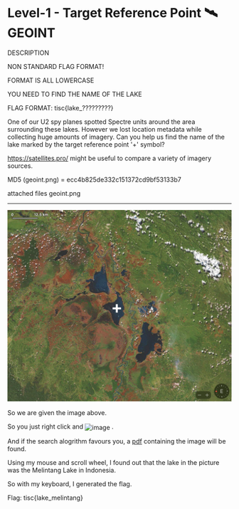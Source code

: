 # Level-1 - Target Reference Point 🛰️ GEOINT
DESCRIPTION

NON STANDARD FLAG FORMAT!

FORMAT IS ALL LOWERCASE

YOU NEED TO FIND THE NAME OF THE LAKE

FLAG FORMAT: tisc{lake_?????????}

One of our U2 spy planes spotted Spectre units around the area surrounding these lakes. However we lost location metadata while collecting huge amounts of imagery. Can you help us find the name of the lake marked by the target reference point '+' symbol?

https://satellites.pro/ might be useful to compare a variety of imagery sources.

MD5 (geoint.png) = ecc4b825de332c151372cd9bf53133b7

attached files
geoint.png

---

![The Lake](./geoint.png)

So we are given the image above.

<p> So you just right click and <img width="169" height="30" alt="image" src="https://github.com/user-attachments/assets/73598fb9-8531-4540-a18b-3d08f2955f0f" style="vertical-align: middle;" /> . </p>

And if the search alogrithm favours you, a [pdf](https://www.ykrasi.org/wp-content/uploads/2021/04/Waterbird-Population-Dynamics-Kukila-2014-2-min-2.pdf) containing the image will be found. 

Using my mouse and scroll wheel, I found out that the lake in the picture was the Melintang Lake in Indonesia.

So with my keyboard, I generated the flag.

Flag: tisc{lake_melintang}
